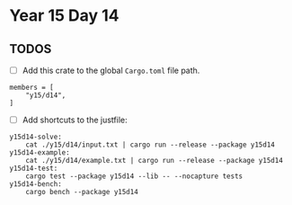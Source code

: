 # Year 15 Day 14

## TODOS

- [ ] Add this crate to the global `Cargo.toml` file path.

```
members = [
    "y15/d14",
]
```

- [ ] Add shortcuts to the justfile:

```
y15d14-solve:
    cat ./y15/d14/input.txt | cargo run --release --package y15d14
y15d14-example:
    cat ./y15/d14/example.txt | cargo run --release --package y15d14
y15d14-test:
    cargo test --package y15d14 --lib -- --nocapture tests
y15d14-bench:
    cargo bench --package y15d14
```